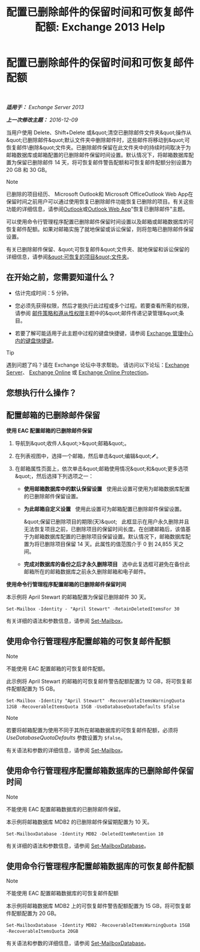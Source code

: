 ﻿---
title: '配置已删除邮件的保留时间和可恢复邮件配额: Exchange 2013 Help'
TOCTitle: 配置已删除邮件的保留时间和可恢复邮件配额
ms:assetid: de7d667a-1c93-4364-a4f9-2aa5e3678b12
ms:mtpsurl: https://technet.microsoft.com/zh-cn/library/Ee364752(v=EXCHG.150)
ms:contentKeyID: 50556689
ms.date: 05/21/2018
mtps_version: v=EXCHG.150
ms.translationtype: MT
---

# 配置已删除邮件的保留时间和可恢复邮件配额

 

_**适用于：** Exchange Server 2013_

_**上一次修改主题：** 2016-12-09_

当用户使用 Delete、Shift+Delete 或\&quot;清空已删除邮件文件夹\&quot;操作从\&quot;已删除邮件\&quot;默认文件夹中删除邮件时，这些邮件将移动到\&quot;可恢复邮件\\删除\&quot;文件夹。已删除邮件保留在此文件夹中的持续时间取决于为邮箱数据库或邮箱配置的已删除邮件保留时间设置。默认情况下，将邮箱数据库配置为保留已删除邮件 14 天，将可恢复邮件警告配额和可恢复邮件配额分别设置为 20 GB 和 30 GB。

> [!NOTE]  
> 已删除的项目经历、 Microsoft Outlook和 Microsoft OfficeOutlook Web App在保留时间之前用户可以通过使用恢复已删除邮件功能恢复已删除的项目。有关这些功能的详细信息，请参阅<a href="https://go.microsoft.com/fwlink/p/?linkid=198206">Outlook</a>或<a href="https://go.microsoft.com/fwlink/p/?linkid=198207">Outlook Web App</a>&quot;恢复已删除邮件&quot;主题。


可以使用命令行管理程序配置已删除邮件保留时间设置以及邮箱或邮箱数据库的可恢复邮件配额。如果对邮箱实施了就地保留或诉讼保留，则将忽略已删除邮件保留设置。

有关已删除邮件保留、\&quot;可恢复邮件\&quot;文件夹、就地保留和诉讼保留的详细信息，请参阅[\&quot;可恢复的项目\&quot;文件夹](recoverable-items-folder-exchange-2013-help.md)。

## 在开始之前，您需要知道什么？

  - 估计完成时间：5 分钟。

  - 您必须先获得权限，然后才能执行此过程或多个过程。若要查看所需的权限，请参阅 [邮件策略和遵从性权限](messaging-policy-and-compliance-permissions-exchange-2013-help.md)主题中的\&quot;邮件传递记录管理\&quot;条目。

  - 若要了解可能适用于此主题中过程的键盘快捷键，请参阅 [Exchange 管理中心内的键盘快捷键](keyboard-shortcuts-in-the-exchange-admin-center-exchange-online-protection-help.md)。

> [!TIP]  
> 遇到问题了吗？请在 Exchange 论坛中寻求帮助。 请访问以下论坛：<a href="https://go.microsoft.com/fwlink/p/?linkid=60612">Exchange Server</a>、 <a href="https://go.microsoft.com/fwlink/p/?linkid=267542">Exchange Online</a> 或 <a href="https://go.microsoft.com/fwlink/p/?linkid=285351">Exchange Online Protection</a>。


## 您想执行什么操作？

## 配置邮箱的已删除邮件保留

**使用 EAC 配置邮箱的已删除邮件保留**

1.  导航到\&quot;收件人\&quot;\>\&quot;邮箱\&quot;。

2.  在列表视图中，选择一个邮箱，然后单击\&quot;编辑\&quot;![编辑图标](images/Bb124582.6f53ccb2-1f13-4c02-bea0-30690e6ea71d(EXCHG.150).gif "编辑图标")。

3.  在邮箱属性页面上，依次单击\&quot;邮箱使用情况\&quot;和\&quot;更多选项\&quot;，然后选择下列选项之一：
    
      - **使用邮箱数据库中的默认保留设置**   使用此设置可使用为邮箱数据库配置的已删除邮件保留设置。
    
      - **为此邮箱自定义设置**   使用此设置可为邮箱配置已删除邮件保留设置。
        
        \&quot;保留已删除项目的期限(天)\&quot;   此框显示在用户永久删除并且无法恢复项目之前，已删除项目的保留时间长度。在创建邮箱后，该值基于为邮箱数据库配置的已删除项目保留设置。默认情况下，邮箱数据库配置为将已删除项目保留 14 天。此属性的值范围介于 0 到 24,855 天之间。
    
      - **完成对数据库的备份之后才永久删除项目**   选中此复选框可避免在备份此邮箱所在的邮箱数据库之前永久删除邮箱和电子邮件。

**使用命令行管理程序配置邮箱的已删除邮件保留时间**

本示例将 April Stewart 的邮箱配置为保留已删除邮件 30 天。

    Set-Mailbox -Identity - "April Stewart" -RetainDeletedItemsFor 30

有关详细的语法和参数信息，请参阅 [Set-Mailbox](https://technet.microsoft.com/zh-cn/library/bb123981\(v=exchg.150\))。

## 使用命令行管理程序配置邮箱的可恢复邮件配额

> [!NOTE]  
> 不能使用 EAC 配置邮箱的可恢复邮件配额。


此示例将 April Stewart 的邮箱的可恢复邮件警告配额配置为 12 GB，将可恢复邮件配额配置为 15 GB。

    Set-Mailbox -Identity "April Stewart" -RecoverableItemsWarningQuota 12GB -RecoverableItemsQuota 15GB -UseDatabaseQuotaDefaults $false

> [!NOTE]  
> 若要将邮箱配置为使用不同于其所在邮箱数据库的可恢复邮件配额，必须将 <em>UseDatabaseQuotaDefaults</em> 参数设置为 <code>$false</code>。


有关语法和参数的详细信息，请参阅 [Set-Mailbox](https://technet.microsoft.com/zh-cn/library/bb123981\(v=exchg.150\))。

## 使用命令行管理程序配置邮箱数据库的已删除邮件保留时间

> [!NOTE]  
> 不能使用 EAC 配置邮箱数据库的已删除邮件保留。


本示例将邮箱数据库 MDB2 的已删除邮件保留期配置为 10 天。

    Set-MailboxDatabase -Identity MDB2 -DeletedItemRetention 10

有关详细的语法和参数信息，请参阅 [Set-MailboxDatabase](https://technet.microsoft.com/zh-cn/library/bb123971\(v=exchg.150\))。

## 使用命令行管理程序配置邮箱数据库的可恢复邮件配额

> [!NOTE]  
> 不能使用 EAC 配置邮箱数据库的可恢复邮件配额


本示例将邮箱数据库 MDB2 上的可恢复邮件警告配额配置为 15 GB，将可恢复邮件配额配置为 20 GB。

    Set-MailboxDatabase -Identity MDB2 -RecoverableItemsWarningQuota 15GB -RecoverableItemsQuota 20GB

有关语法和参数的详细信息，请参阅 [Set-MailboxDatabase](https://technet.microsoft.com/zh-cn/library/bb123971\(v=exchg.150\))。

